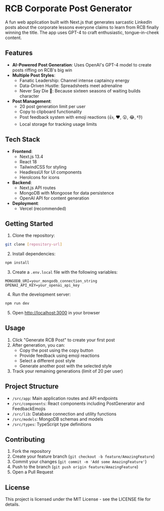 # RCB Corporate Post Generator

A fun web application built with Next.js that generates sarcastic LinkedIn posts about the corporate lessons everyone claims to learn from RCB finally winning the title. The app uses GPT-4 to craft enthusiastic, tongue-in-cheek content.

## Features

- **AI-Powered Post Generation**: Uses OpenAI's GPT-4 model to create posts riffing on RCB's big win
- **Multiple Post Styles**:
  - Fanatic Leadership: Channel intense captaincy energy
  - Data-Driven Hustle: Spreadsheets meet adrenaline
  - Never Say Die 💪: Because sixteen seasons of waiting builds character
- **Post Management**:
  - 20 post generation limit per user
  - Copy to clipboard functionality
  - Post feedback system with emoji reactions (👍, ❤️, 😮, 😂, 👎)
  - Local storage for tracking usage limits

## Tech Stack

- **Frontend**: 
  - Next.js 13.4
  - React 18
  - TailwindCSS for styling
  - HeadlessUI for UI components
  - HeroIcons for icons
- **Backend**:
  - Next.js API routes
  - MongoDB with Mongoose for data persistence
  - OpenAI API for content generation
- **Deployment**:
  - Vercel (recommended)

## Getting Started

1. Clone the repository:
```bash
git clone [repository-url]
```

2. Install dependencies:
```bash
npm install
```

3. Create a `.env.local` file with the following variables:
```
MONGODB_URI=your_mongodb_connection_string
OPENAI_API_KEY=your_openai_api_key
```

4. Run the development server:
```bash
npm run dev
```

5. Open [http://localhost:3000](http://localhost:3000) in your browser

## Usage

1. Click "Generate RCB Post" to create your first post
2. After generation, you can:
   - Copy the post using the copy button
   - Provide feedback using emoji reactions
   - Select a different post style
   - Generate another post with the selected style
3. Track your remaining generations (limit of 20 per user)

## Project Structure

- `/src/app`: Main application routes and API endpoints
- `/src/components`: React components including PostGenerator and FeedbackEmojis
- `/src/lib`: Database connection and utility functions
- `/src/models`: MongoDB schemas and models
- `/src/types`: TypeScript type definitions

## Contributing

1. Fork the repository
2. Create your feature branch (`git checkout -b feature/AmazingFeature`)
3. Commit your changes (`git commit -m 'Add some AmazingFeature'`)
4. Push to the branch (`git push origin feature/AmazingFeature`)
5. Open a Pull Request

## License

This project is licensed under the MIT License - see the LICENSE file for details.
